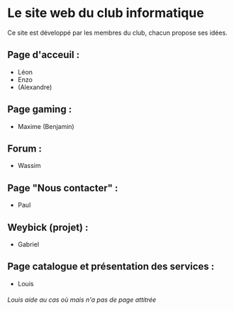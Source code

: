 # Le site web du club informatique 

Ce site est développé par les membres du club, chacun propose ses idées. 

## Page d'acceuil : 
- Léon
- Enzo
- (Alexandre)

## Page gaming : 
- Maxime
(Benjamin)

## Forum : 
- Wassim 

## Page "Nous contacter" :
- Paul

## Weybick (projet) :
- Gabriel 

## Page catalogue et présentation des services : 
- Louis

###### Louis aide au cas où mais n'a pas de page attitrée 
